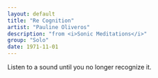 ```yaml
---
layout: default
title: "Re Cognition"
artist: "Pauline Oliveros"
description: "from <i>Sonic Meditations</i>"
group: "Solo"
date: 1971-11-01
---
```

Listen to a sound until you no longer recognize it. 
